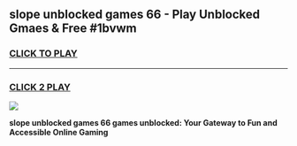 
## slope unblocked games 66 - Play Unblocked Gmaes & Free #1bvwm
<h3>
<a href="https://news.freeplayer.one?title=slope_unblocked_games_66&ref=26F">CLICK TO PLAY</a></h3>
<hr>

<h3>
<a href="https://news.freeplayer.one?title=slope_unblocked_games_66&ref=26F">CLICK 2 PLAY</a>
  
</h3>

<a href="https://news.freeplayer.one?title=slope_unblocked_games_66&ref=26F/"><img src="https://clearcache.store/games.png"></a>


**slope unblocked games 66 games unblocked: Your Gateway to Fun and Accessible Online Gaming**

